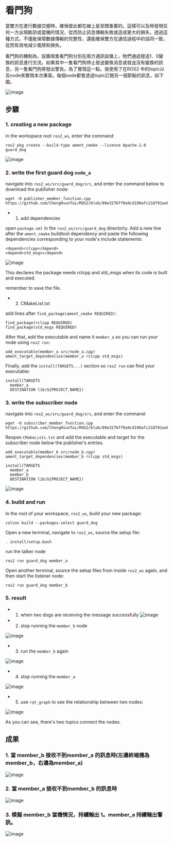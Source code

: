 # 看門狗
當雙方在進行數據交握時，確保彼此都在線上是至關重要的。這樣可以及時發現任何一方出現斷訊或當機的情況，從而防止訊息傳輸失敗或造成更大的損失。透過這種方式，不僅能保障數據傳輸的完整性，還能確保雙方在通信過程中的協同一致，從而有效地減少風險和損失。

看門狗的機制為，設置兩隻看門狗分別在兩方通訊設備上，牠們通過發送1、0變換的訊息進行交流。如果其中一隻看門狗停止發送變換消息或發送沒有變換的訊息，另一隻看門狗將發出警告。為了實現這一點，我使用了在ROS2 中的topic以及node來實現本次專案。每個node都會透過topic訂閱另一個節點的訊息，如下圖。

![image](https://github.com/ChengHsunTai/ROS2/assets/137912642/113e1e32-3c92-48c4-ab8d-c4ea99120c17)

## 步驟
### 1. creating a new package

in the workspace root `ros2_ws`, enter the command:
```
ros2 pkg create --build-type ament_cmake --license Apache-2.0 guard_dog
```

![image](https://github.com/ChengHsunTai/ROS2/assets/137912642/56493ceb-2c6b-450c-8f34-2a4251e975b1)


### 2. write the first guard dog  `node_a`


navigate into `ros2_ws/src/guard_dog/src`, and enter the command below to download the publisher node:

```
wget -O publisher_member_function.cpp https://github.com/ChengHsunTai/ROS2/blob/89e3276ff9a9cd190afc218791eeb48a262dbfbf/project/node_a.cpp
```
* 1. add dependencies
 
open `package.xml` in the `ros2_ws/src/guard_dog` directorty.
Add a new line after the `ament_cmake` buildtool dependency and paste the following dependencies corresponding to your node's include statements:

```
<depend>rclcpp</depend>
<depend>std_msgs</depend>
```

![image](https://github.com/ChengHsunTai/ROS2/assets/137912642/0c734d73-e374-42f1-8c01-0952aceb3d27)

This declares the package needs rclcpp and std_msgs when its code is built and executed.

remember to save the file.

* 2. CMakeList.txt

add lines after `find_package(ament_cmake REQUIRED)`:

```
find_package(rclcpp REQUIRED)
find_package(std_msgs REQUIRED)
```
After that, add the executable and name it `member_a` so you can run your node using `ros2 run`:

```
add_executable(member_a src/node_a.cpp)
ament_target_dependencies(member_a rclcpp std_msgs)
```

Finally, add the `install(TARGETS...)` section so `ros2 run` can find your executable:

```
install(TARGETS
  member_a
  DESTINATION lib/${PROJECT_NAME})
```

### 3. write the subscriber node

navigate into `ros2_ws/src/guard_dog/src`, and enter the command:

```
wget -O subscriber_member_function.cpp https://github.com/ChengHsunTai/ROS2/blob/89e3276ff9a9cd190afc218791eeb48a262dbfbf/project/subscriber_member_function.cpp
```

Reopen `CMakeLists.txt` and add the executable and target for the subscriber node below the publisher’s entries.

```
add_executable(member_b src/node_b.cpp)
ament_target_dependencies(member_b rclcpp std_msgs)

install(TARGETS
  member_a
  member_b
  DESTINATION lib/${PROJECT_NAME})
```

![image](https://github.com/ChengHsunTai/ROS2/assets/137912642/1df5ada4-9a6c-4039-bc4d-ef4ee645d889)

### 4. build and run

In the root of your workspace, `ros2_ws`, build your new package:

```
colcon build --packages-select guard_dog
```

Open a new terminal, navigate to `ros2_ws`, source the setup file:

```
. install/setup.bash
```

run the talker node

```
ros2 run guard_dog member_a
```

Open another terminal, source the setup files from inside `ros2_ws` again, and then start the listener node:

```
ros2 run guard_dog member_b
```

### 5. result

* 1. when two dogs are receiving the message successfully
![image](https://github.com/ChengHsunTai/ROS2/assets/137912642/85cd2ef8-3bbb-43b4-8237-774c7ef58fe9)

* 2. stop running the `member_b` node
 
![image](https://github.com/ChengHsunTai/ROS2/assets/137912642/9f89f897-c9be-403b-aeb8-76faea4907cd)

* 3. run the `member_b` again
 
![image](https://github.com/ChengHsunTai/ROS2/assets/137912642/bc031d4a-a67e-41e6-9739-fdd915b7000b)

* 4. stop running the `member_a`
 
![image](https://github.com/ChengHsunTai/ROS2/assets/137912642/410254af-cf08-4f82-ad6c-6ea7b2f5218c)

* 5. use `rqt_graph` to see the relationship between two nodes:

![image](https://github.com/ChengHsunTai/ROS2/assets/137912642/113e1e32-3c92-48c4-ab8d-c4ea99120c17)

As you can see, there's two topics connect the nodes.


## 成果

### 1. 當 member_b 接收不到member_a 的訊息時(左邊終端機為member_b，右邊為member_a)
![image](https://github.com/ChengHsunTai/ROS2/assets/137912642/1fdbf4a8-2a1f-437a-9825-9fecd826a1bd)

### 2. 當 member_a 接收不到member_b 的訊息時

![image](https://github.com/ChengHsunTai/ROS2/assets/137912642/4155d0a2-76fa-4e24-8a43-f15ec5d8b760)

### 3. 模擬 member_b 當機情況，持續輸出 1。member_a 持續輸出警訊。

![image](https://github.com/ChengHsunTai/ROS2/assets/137912642/785d3633-74b0-4c7a-922e-5190cdb5143f)



